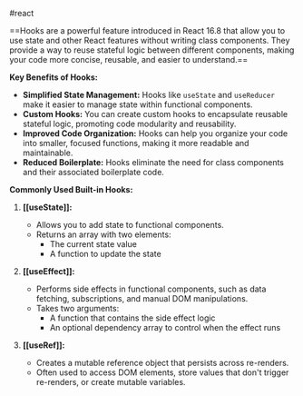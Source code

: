 #react

==Hooks are a powerful feature introduced in React 16.8 that allow you to use state and other React features without writing class components. They provide a way to reuse stateful logic between different components, making your code more concise, reusable, and easier to understand.==

**Key Benefits of Hooks:**

- **Simplified State Management:** Hooks like `useState` and `useReducer` make it easier to manage state within functional components.
- **Custom Hooks:** You can create custom hooks to encapsulate reusable stateful logic, promoting code modularity and reusability.
- **Improved Code Organization:** Hooks can help you organize your code into smaller, focused functions, making it more readable and maintainable.
- **Reduced Boilerplate:** Hooks eliminate the need for class components and their associated boilerplate code.

**Commonly Used Built-in Hooks:**

1. **[[useState]]:**
    
    - Allows you to add state to functional components.
    - Returns an array with two elements:
        - The current state value
        - A function to update the state
2. **[[useEffect]]:**
    
    - Performs side effects in functional components, such as data fetching, subscriptions, and manual DOM manipulations.
    - Takes two arguments:
        - A function that contains the side effect logic
        - An optional dependency array to control when the effect runs
3. **[[useRef]]:**
    
    - Creates a mutable reference object that persists across re-renders.
    - Often used to access DOM elements, store values that don't trigger re-renders, or create mutable variables.